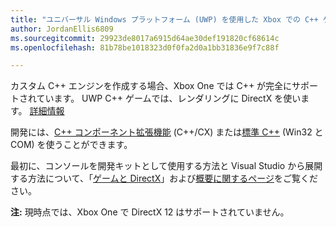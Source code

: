 ```yaml
---
title: "ユニバーサル Windows プラットフォーム (UWP) を使用した Xbox での C++ ゲーム開発"
author: JordanEllis6809
ms.sourcegitcommit: 29923de8017a6915d64ae30def191820cf68614c
ms.openlocfilehash: 81b78be1018323d0f0fa2d0a1bb31836e9f7c88f

---
```


カスタム C++ エンジンを作成する場合、Xbox One では C++ が完全にサポートされています。 UWP C++ ゲームでは、レンダリングに DirectX を使います。 [詳細情報](https://msdn.microsoft.com/en-us/library/windows/desktop/ee663274(v=vs.85).aspx)

開発には、[C++ コンポーネント拡張機能](https://msdn.microsoft.com/en-us/library/windows/apps/hh699871.aspx) (C++/CX) または[標準 C++](https://msdn.microsoft.com/en-us/library/windows/apps/mt592904.aspx) (Win32 と COM) を使うことができます。

最初に、コンソールを開発キットとして使用する方法と Visual Studio から展開する方法について、「[ゲームと DirectX](https://msdn.microsoft.com/windows/uwp/gaming/index)」および[概要に関するページ](https://msdn.microsoft.com/en-us/windows/uwp/xbox-apps/index)をご覧ください。

**注:** 現時点では、Xbox One で DirectX 12 はサポートされていません。




<!--HONumber=Jun16_HO4-->


